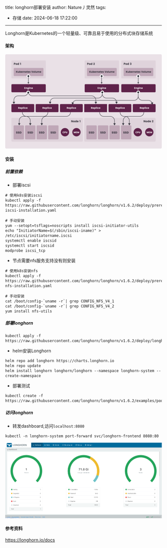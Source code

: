 title: longhorn部署安装
author: Nature丿灵然
tags:
  - 存储
date: 2024-06-18 17:22:00
---
Longhorn是Kubernetes的一个轻量级、可靠且易于使用的分布式块存储系统

<!--more-->

#### 架构

![alt text](../images/longhorn部署安装-1.svg)

#### 安装

##### 前置依赖

- 部署iscsi

```shell
# 使用k8s安装iscsi
kubectl apply -f https://raw.githubusercontent.com/longhorn/longhorn/v1.6.2/deploy/prerequisite/longhorn-iscsi-installation.yaml

# 手动安装
yum --setopt=tsflags=noscripts install iscsi-initiator-utils
echo "InitiatorName=$(/sbin/iscsi-iname)" > /etc/iscsi/initiatorname.iscsi
systemctl enable iscsid
systemctl start iscsid
modprobe iscsi_tcp
```

- 节点需要nfs服务支持没有则安装

```shell
# 使用k8s安装nfs
kubectl apply -f https://raw.githubusercontent.com/longhorn/longhorn/v1.6.2/deploy/prerequisite/longhorn-nfs-installation.yaml

# 手动安装
cat /boot/config-`uname -r`| grep CONFIG_NFS_V4_1
cat /boot/config-`uname -r`| grep CONFIG_NFS_V4_2
yum install nfs-utils
```

##### 部署longhorn

```shell
kubectl apply -f https://raw.githubusercontent.com/longhorn/longhorn/v1.6.2/deploy/longhorn.yaml
```

- helm安装Longhorn

```shell
helm repo add longhorn https://charts.longhorn.io
helm repo update
helm install longhorn longhorn/longhorn --namespace longhorn-system --create-namespace
```

- 部署测试

```shell
kubectl create -f https://raw.githubusercontent.com/longhorn/longhorn/v1.6.2/examples/pod_with_pvc.yaml
```

##### 访问longhorn

- 转发dashboard,访问`localhost:8080`

```shell
kubectl -n longhorn-system port-forward svc/longhorn-frontend 8080:80
```

![alt text](../images/longhorn部署安装-2.png)

#### 参考资料

<https://longhorn.io/docs>
